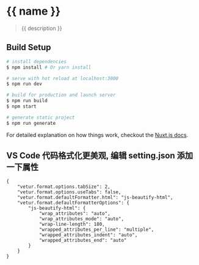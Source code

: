 # {{ name }}

> {{ description }}

## Build Setup

``` bash
# install dependencies
$ npm install # Or yarn install

# serve with hot reload at localhost:3000
$ npm run dev

# build for production and launch server
$ npm run build
$ npm start

# generate static project
$ npm run generate
```

For detailed explanation on how things work, checkout the [Nuxt.js docs](https://github.com/nuxt/nuxt.js).

## VS Code 代码格式化更美观, 编辑 setting.json 添加一下属性
```
{
    "vetur.format.options.tabSize": 2,
    "vetur.format.options.useTabs": false,
    "vetur.format.defaultFormatter.html": "js-beautify-html",
    "vetur.format.defaultFormatterOptions": {
        "js-beautify-html": {
            "wrap_attributes": "auto",
            "wrap_attributes_mode": "auto",
            "wrap-line-length": 180,
            "wrapped_attributes_per_line": "multiple",
            "wrapped_attributes_indent": "auto",
            "wrapped_attributes_end": "auto"
        }
    }
}
```
